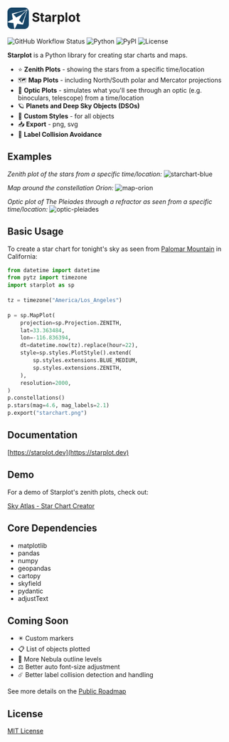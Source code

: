 # <img src="https://raw.githubusercontent.com/steveberardi/starplot/main/docs/images/favicon.svg" width="48" style="vertical-align:middle"> Starplot
![GitHub Workflow Status](https://img.shields.io/github/actions/workflow/status/steveberardi/starplot/test.yml?style=for-the-badge&color=a2c185)
![Python](https://img.shields.io/pypi/pyversions/starplot?style=for-the-badge&color=85A2C1)
![PyPI](https://img.shields.io/pypi/v/starplot?style=for-the-badge&color=85C0C1)
![License](https://img.shields.io/github/license/steveberardi/starplot?style=for-the-badge&color=A485C1)

**Starplot** is a Python library for creating star charts and maps.

- ⭐ **Zenith Plots** - showing the stars from a specific time/location
- 🗺️ **Map Plots** - including North/South polar and Mercator projections
- 🔭 **Optic Plots** - simulates what you'll see through an optic (e.g. binoculars, telescope) from a time/location
- 🪐 **Planets and Deep Sky Objects (DSOs)**
- 🎨 **Custom Styles** - for all objects
- 📥 **Export** - png, svg
- 🧭 **Label Collision Avoidance**

## Examples
*Zenith plot of the stars from a specific time/location:*
![starchart-blue](https://starplot.dev/images/examples/example_01.png)

*Map around the constellation Orion:*
![map-orion](https://starplot.dev/images/gallery/orion.png)

*Optic plot of The Pleiades through a refractor as seen from a specific time/location:*
![optic-pleiades](https://starplot.dev/images/gallery/optic_02.png)

## Basic Usage

To create a star chart for tonight's sky as seen from [Palomar Mountain](https://en.wikipedia.org/wiki/Palomar_Mountain) in California:

```python
from datetime import datetime
from pytz import timezone
import starplot as sp

tz = timezone("America/Los_Angeles")

p = sp.MapPlot(
    projection=sp.Projection.ZENITH,
    lat=33.363484,
    lon=-116.836394,
    dt=datetime.now(tz).replace(hour=22),
    style=sp.styles.PlotStyle().extend(
        sp.styles.extensions.BLUE_MEDIUM,
        sp.styles.extensions.ZENITH,
    ),
    resolution=2000,
)
p.constellations()
p.stars(mag=4.6, mag_labels=2.1)
p.export("starchart.png")
```

## Documentation

[https://starplot.dev](https://starplot.dev)


## Demo
For a demo of Starplot's zenith plots, check out: 

[Sky Atlas - Star Chart Creator](https://skyatlas.app/star-charts/)

## Core Dependencies

- matplotlib
- pandas
- numpy
- geopandas
- cartopy
- skyfield
- pydantic
- adjustText

## Coming Soon
- ✴️ Custom markers
- 📋 List of objects plotted
- 📐 More Nebula outline levels
- ⚖️ Better auto font-size adjustment
- ☄️ Better label collision detection and handling

See more details on the [Public Roadmap](https://starplot.notion.site/aaa0dd71c17943f89850c9a8c43ade50)

## License
[MIT License](https://github.com/steveberardi/starplot/blob/main/LICENSE)
